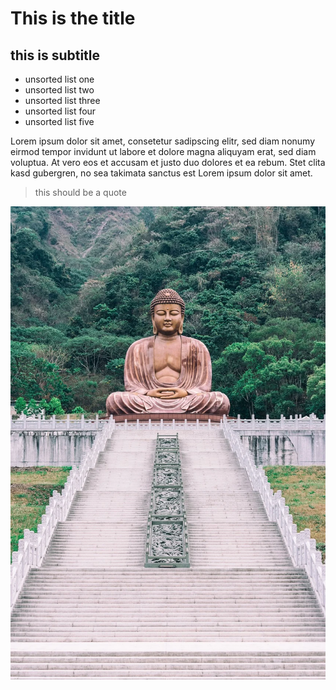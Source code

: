 # This is the title
## this is subtitle
* unsorted list one
* unsorted list two
* unsorted list three
* unsorted list four
* unsorted list five

Lorem ipsum dolor sit amet, consetetur sadipscing elitr, sed diam nonumy eirmod tempor invidunt ut labore et dolore magna aliquyam erat, sed diam voluptua. At vero eos et accusam et justo duo dolores et ea rebum. Stet clita kasd gubergren, no sea takimata sanctus est Lorem ipsum dolor sit amet.

> this should be a quote

![buddha](/buddha.png)